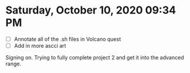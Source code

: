 # Saturday, October 10, 2020 09:34 PM
- [ ] Annotate all of the .sh files in Volcano quest
- [ ] Add in more ascci art

Signing on. Trying to fully complete project 2 and get it into the advanced range. 
